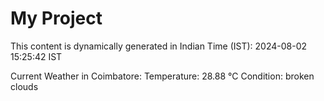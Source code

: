 # My Project

This content is dynamically generated in Indian Time (IST): 2024-08-02 15:25:42 IST


Current Weather in Coimbatore:
Temperature: 28.88 °C
Condition: broken clouds
